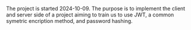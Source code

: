 The project is started 2024-10-09.
The purpose is to implement the client and server side of a project aiming to train us to use JWT, a common symetric encription method, and password hashing. 
